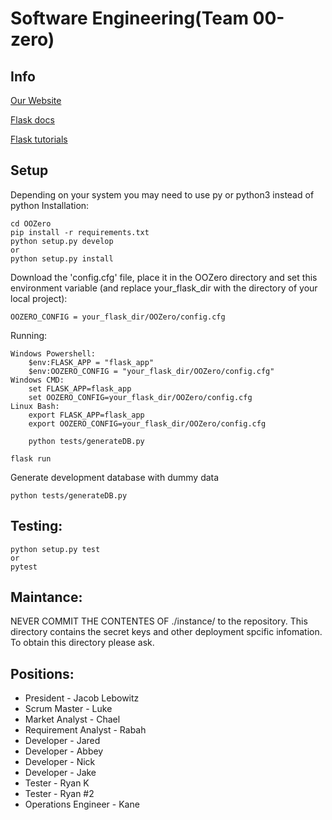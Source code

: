 # Software Engineering(Team 00-zero)

## Info
[Our Website](http://augmentedmode.pythonanywhere.com/)

[Flask docs](http://exploreflask.com/en/latest/index.html)

[Flask tutorials](https://blog.miguelgrinberg.com/post/the-flask-mega-tutorial-part-i-hello-world)

## Setup
Depending on your system you may need to use py or python3 instead of python
Installation:
```
cd OOZero
pip install -r requirements.txt
python setup.py develop
or
python setup.py install
```
Download the 'config.cfg' file, place it in the OOZero directory and
set this environment variable (and replace your_flask_dir with the directory
of your local project):
```
OOZERO_CONFIG = your_flask_dir/OOZero/config.cfg
```
Running:
```
Windows Powershell: 
    $env:FLASK_APP = "flask_app"
    $env:OOZERO_CONFIG = "your_flask_dir/OOZero/config.cfg"
Windows CMD: 
    set FLASK_APP=flask_app
    set OOZERO_CONFIG=your_flask_dir/OOZero/config.cfg
Linux Bash: 
    export FLASK_APP=flask_app
    export OOZERO_CONFIG=your_flask_dir/OOZero/config.cfg

    python tests/generateDB.py

flask run
```
Generate development database with dummy data
```
python tests/generateDB.py
```
## Testing:

```
python setup.py test
or
pytest
```

## Maintance:
NEVER COMMIT THE CONTENTES OF ./instance/ to the repository. This directory contains the secret keys and other deployment spcific infomation. To obtain this directory please ask.


## Positions:
* President - Jacob Lebowitz
* Scrum Master - Luke
* Market Analyst - Chael
* Requirement Analyst - Rabah
* Developer - Jared
* Developer - Abbey
* Developer - Nick
* Developer - Jake
* Tester - Ryan K
* Tester - Ryan #2
* Operations Engineer - Kane
